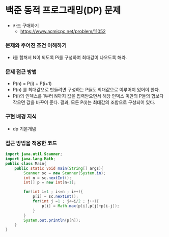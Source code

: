 # 백준 동적 프로그래밍(DP) 문제
- 카드 구매하기
    - https://www.acmicpc.net/problem/11052

### 문제와 주어진 조건 이해하기
- i를 합쳐서 N이 되도록 Pi를 구성하여 최대값이 나오도록 해라.

### 문제 접근 방법
- P(n) = P(i) + P(i+1)
- P(n) 를 최대값으로 만들려면 구성하는 P들도 최대값으로 이루어져 있어야 한다.
- P(i)의 인덱스를 1부터 N까지 값을 입력받으면서 해당 인덱스 미만의 P들의 합보다 작으면 값을 바꾸어 준다. 결과, 모든 P(i)는 최대값의 조합으로 구성되어 있다.

### 구현 배경 지식
- dp 기본개념

### 접근 방법을 적용한 코드
```java
import java.util.Scanner;
import java.lang.Math;
public class Main{
    public static void main(String[] args){
        Scanner sc = new Scanner(System.in);
        int n = sc.nextInt();
        int[] p = new int[n+1];

        for(int i=1 ; i<=n ; i++){
            p[i] = sc.nextInt();
            for(int j =1 ; j<=i/2 ; j++){
                p[i] = Math.max(p[i],p[j]+p[i-j]);
            }
        }
        System.out.println(p[n]);
    }
}
```
